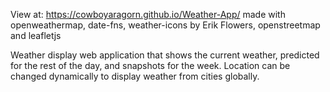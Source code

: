 View at: https://cowboyaragorn.github.io/Weather-App/
made with openweathermap, date-fns, weather-icons by Erik Flowers, openstreetmap and leafletjs


Weather display web application that shows the current weather, predicted for the rest of the day, and snapshots for the week. Location can be changed dynamically to display weather from cities globally.
